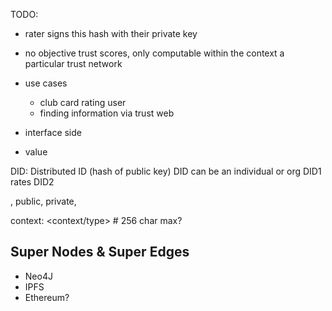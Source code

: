 TODO:

- rater signs this hash with their private key
- no objective trust scores, only computable within the context a particular trust network


- use cases
  - club card rating user
  - finding information via trust web
-  interface side
- value



DID: Distributed ID (hash of public key)
DID can be an individual or org
DID1 rates DID2

, public, private,


context: <context/type>    # 256 char max?




## Super Nodes & Super Edges

- Neo4J
- IPFS
- Ethereum?
